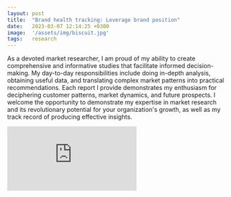 ```yaml
---
layout: post
title:  "Brand health tracking: Leverage brand position"
date:   2023-03-07 12:14:25 +0300
image:  '/assets/img/biscuit.jpg'
tags:   research
---
```


As a devoted market researcher, I am proud of my ability to create comprehensive and informative studies that facilitate informed decision-making. My day-to-day responsibilities include doing in-depth analysis, obtaining useful data, and translating complex market patterns into practical recommendations. Each report I provide demonstrates my enthusiasm for deciphering customer patterns, market dynamics, and future prospects. I welcome the opportunity to demonstrate my expertise in market research and its revolutionary potential for your organization's growth, as well as my track record of producing effective insights.

<p> </p>
<p><embed src="https://kiranaananda.github.io/portfolio/assets/pdf/fmcg-biscuit-long-trend-study.pdf" style="vertical-align:middle;margin:0px 0px" /></p>
<p> </p>
